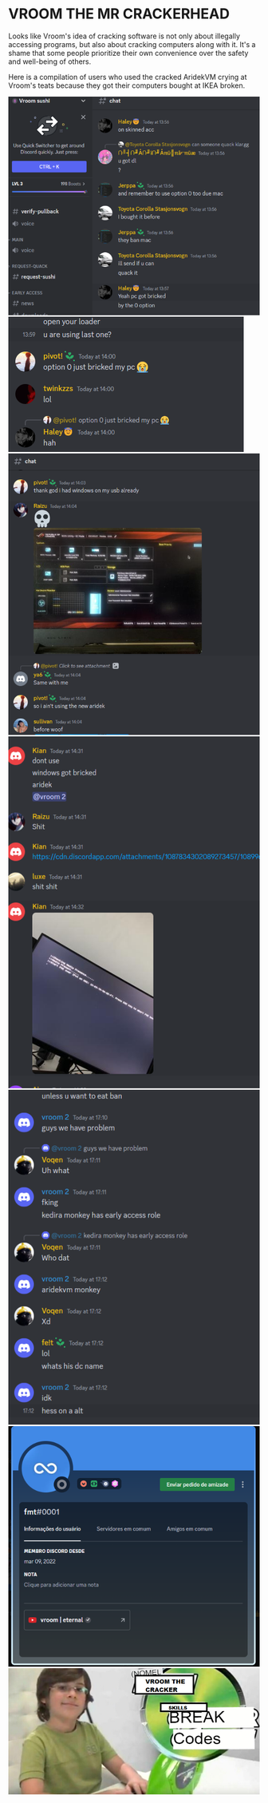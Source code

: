 # VROOM THE MR CRACKERHEAD
Looks like Vroom's idea of cracking software is not only about illegally accessing programs, but also about cracking computers along with it. It's a shame that some people prioritize their own convenience over the safety and well-being of others.

Here is a compilation of users who used the cracked AridekVM crying at Vroom's teats because they got their computers bought at IKEA broken.


<img src="https://github.com/KediraSmurf/Vroom-the-cracker/blob/main/meme/pc%20bricked%201.png"/>

<img src="https://github.com/KediraSmurf/Vroom-the-cracker/blob/main/meme/pc%20brickec%202.png"/>

<img src="https://github.com/KediraSmurf/Vroom-the-cracker/blob/main/meme/pc%20brik%203.png"/>

<img src="https://github.com/KediraSmurf/Vroom-the-cracker/blob/main/meme/more%20and%20more.png"/>

<img src="https://github.com/KediraSmurf/Vroom-the-cracker/blob/main/meme/o%20racista%20esta%20com%20medo.png"/>

<img src="https://github.com/KediraSmurf/Vroom-the-cracker/blob/main/meme/vroom.png"/>

<img src="https://github.com/KediraSmurf/Vroom-the-cracker/blob/main/meme/THE%20CRACKER.png"/>
